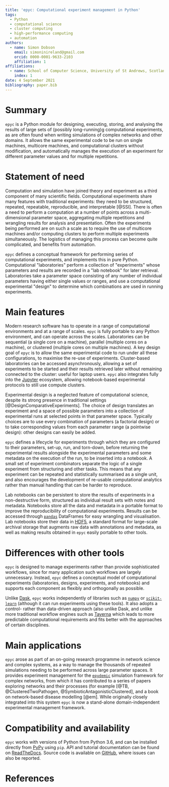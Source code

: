 ```yaml
---
title: 'epyc: Computational experiment management in Python'
tags:
  - Python
  - computational science
  - cluster computing
  - high-performance computing
  - automation
authors:
  - name: Simon Dobson
    email: simoninireland@gmail.com
    orcid: 0000-0001-9633-2103
    affiliation: 1
affiliations:
  - name: School of Computer Science, University of St Andrews, Scotland UK
    index: 1
date: 4 September 2021
bibliography: paper.bib
---
```


# Summary

``epyc`` is a Python module for designing, executing, storing, and
analysing the results of large sets of (possibly long-running)g
computational experiments, as are often found when writing simulations
of complex networks and other domains. It allows the same experimental
code to be run on single machines, multicore machines, and
computational clusters without modification, and automatically manages
the execution of an experiment for different parameter values and for
multiple repetitions.


# Statement of need

Computation and simulation have joined theory and experiment as a
third component of many scientific fields. Computational experiments
share many features with traditional experiments: they need to be
structured, repeated, repeatable, reproducible, and interpretable
[@SSI]. There is often a need to perform a computation at a number of
points across a multi-dimensional parameter space, aggregating
multiple repetitions and wrangling results for analysis and
presentation. Often the experiments being performed are on such a
scale as to require the use of multicore machines and/or computing
clusters to perform multiple experiments simultaneously. The logistics
of managing this process can become quite complicated, and benefits
from automation.

``epyc`` defines a conceptual framework for performing series of
computational experiments, and implements this in pure
Python. Computational "laboratories" perform a collection of
"experiments" whose parameters and results are recorded in a "lab
notebook" for later retrieval. Laboratories take a parameter space
consisting of any number of individual parameters having either single
values or ranges, and use a computational experimental "design" to
determine which combinations are used in running experiments.


# Main features

Modern research software has to operate in a range of computational
environments and at a range of scales. ``epyc`` is fully portable to
any Python environment, and can operate across the
scales. Laboratories can be sequential (a single core on a machine),
parallel (multiple cores on a machine), or clustered (multiple cores
on multiple machines). A key design goal of ``epyc`` is to allow the
same experimental code to run under all these configurations, to
maximise the re-use of experiments. Cluster-based laboratories can be
accessed asynchronously, allowing a set of experiments to be started
and their results retrieved later without remaining connected to the
cluster: useful for laptop users. ``epyc`` also integrates fully into
the [Jupyter](https://jupyter.org/) ecosystem, allowing notebook-based
experimental protocols to still use compute clusters.

Experimental design is a neglected feature of computational science,
despite its strong presence in traditional settings
[@DesignComparativeExperiments]. The choice of design translates an
experiment and a space of possible parameters into a collection of
experimental runs at selected points in that parameter
space. Typically choices are to use every combination of parameters (a
factorial design) or to take corresponding values from each parameter
range (a pointwise design): other designs can easily be added.

``epyc`` defines a lifecycle for experiments through which they are
configured to their parameters, set-up, run, and torn-down, before
returning the experimental results alongside the experimental
parameters and some metadata on the execution of the run, to be
inserted into a notebook. A small set of experiment combinators
separate the logic of a single experiment from structuring and other
tasks. This means that any experiment can be repeated and
statistically summarised as a single unit, and also encourages the
development of re-usable computational analytics rather than manual
handling that can be harder to reproduce.

Lab notebooks can be persistent to store the results of experiments in
a non-destructive form, structured as individual result sets with
notes and metadata. Notebooks store all the data and metadata in a
portable format to improve the reproducibility of computational
experiments. Results can be accessed through
[``pandas``](https://pandas.pydata.org/index.html) DataFrames for easy
wrangling and visualisation. Lab notebooks store their data in
[HDF5](https://www.hdfgroup.org/), a standard format for large-scale
archival storage that augments raw data with annotations and metadata,
as well as making results obtained in ``epyc`` easily portable to
other tools.


# Differences with other tools

``epyc`` is designed to manage experiments rather than provide
sophisticated workflows, since for many application such workflows are
largely unnecessary. Instead, ``epyc`` defines a conceptual model of
computational experiments (laboratories, designs, experiments, and
notebooks) and supports each component as flexibly and orthogonally as
possible.

Unlike [Dask](https://dask.org/), ``epyc`` works independently of
libraries such as [``numpy``](https://numpy.org/) or
[``scikit-learn``](https://scikit-learn.org/stable/index.html)
(although it can run experiments using these tools). It also adopts a
control- rather than data-driven approach (also unlike Dask, and
unlike more traditional workflow engines such as
[Taverna](https://incubator.apache.org/projects/taverna.html) which
leads to more predictable computational requirements and fits better
with the approaches of certain disciplines.


# Main applications

``epyc`` arose as part of an on-going research programme in network
science and complex systems, as a way to manage the thousands of
repeated simulations needing to be performed across large parameter
spaces. It provides experiment management for the
[``epydemic``](https://pyepydemic.readthedocs.io/en/latest/)
simulation framework for complex networks, from which it has
contributed to a series of papers exploring networks and their
processes (for example [@TB, @ClusteredTwoPathogen,
@SymbioticAntagonisticClustered], and a book on network-based disease
modelling [@em]. While originally closely integrated into this system
``epyc`` is now a stand-alone domain-independent experimental
management framework.


# Compatibility and availability

``epyc`` works with versions of Python from Python 3.6, and can be
installed directly from [PyPy](https://pypi.org/project/epyc/) using
``pip``. API and tutorial documentation can be found on
[ReadTheDocs](https://epyc.readthedocs.io/en/latest/).  Source code is
available on [GitHub](https://github.com/simoninireland/epyc), where
issues can also be reported.


# References
